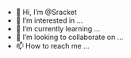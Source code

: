 - 👋 Hi, I’m @Sracket
- 👀 I’m interested in ...
- 🌱 I’m currently learning ...
- 💞️ I’m looking to collaborate on ...
- 📫 How to reach me ...

<!---
Sracket/Sracket is a ✨ special ✨ repository because its `README.md` (this file) appears on your GitHub profile.
You can click the Preview link to take a look at your changes.
--->
